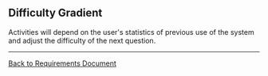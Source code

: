 ## Difficulty Gradient ##

Activities will depend on the user's statistics of previous use of the system and adjust the difficulty of the next question.



---

[Back to Requirements Document](RequirementsDocumentv1.md)